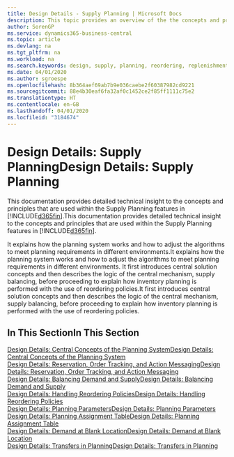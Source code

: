 ```yaml
---
title: Design Details - Supply Planning | Microsoft Docs
description: This topic provides an overview of the the concepts and principles that are used within the Supply Planning features in Business Central.
author: SorenGP
ms.service: dynamics365-business-central
ms.topic: article
ms.devlang: na
ms.tgt_pltfrm: na
ms.workload: na
ms.search.keywords: design, supply, planning, reordering, replenishment
ms.date: 04/01/2020
ms.author: sgroespe
ms.openlocfilehash: 8b364aef69ab7b9e036caebe2f60387982cd9221
ms.sourcegitcommit: 88e4b30eaf6fa32af0c1452ce2f85ff1111c75e2
ms.translationtype: HT
ms.contentlocale: en-GB
ms.lasthandoff: 04/01/2020
ms.locfileid: "3184674"
---
```

# <a name="design-details-supply-planning"></a><span data-ttu-id="ad3e0-103">Design Details: Supply Planning</span><span class="sxs-lookup"><span data-stu-id="ad3e0-103">Design Details: Supply Planning</span></span>
<span data-ttu-id="ad3e0-104">This documentation provides detailed technical insight to the concepts and principles that are used within the Supply Planning features in [!INCLUDE[d365fin](includes/d365fin_md.md)].</span><span class="sxs-lookup"><span data-stu-id="ad3e0-104">This documentation provides detailed technical insight to the concepts and principles that are used within the Supply Planning features in [!INCLUDE[d365fin](includes/d365fin_md.md)].</span></span>  

<span data-ttu-id="ad3e0-105">It explains how the planning system works and how to adjust the algorithms to meet planning requirements in different environments.</span><span class="sxs-lookup"><span data-stu-id="ad3e0-105">It explains how the planning system works and how to adjust the algorithms to meet planning requirements in different environments.</span></span> <span data-ttu-id="ad3e0-106">It first introduces central solution concepts and then describes the logic of the central mechanism, supply balancing, before proceeding to explain how inventory planning is performed with the use of reordering policies.</span><span class="sxs-lookup"><span data-stu-id="ad3e0-106">It first introduces central solution concepts and then describes the logic of the central mechanism, supply balancing, before proceeding to explain how inventory planning is performed with the use of reordering policies.</span></span>  

## <a name="in-this-section"></a><span data-ttu-id="ad3e0-107">In This Section</span><span class="sxs-lookup"><span data-stu-id="ad3e0-107">In This Section</span></span>  
[<span data-ttu-id="ad3e0-108">Design Details: Central Concepts of the Planning System</span><span class="sxs-lookup"><span data-stu-id="ad3e0-108">Design Details: Central Concepts of the Planning System</span></span>](design-details-central-concepts-of-the-planning-system.md)  
[<span data-ttu-id="ad3e0-109">Design Details: Reservation, Order Tracking, and Action Messaging</span><span class="sxs-lookup"><span data-stu-id="ad3e0-109">Design Details: Reservation, Order Tracking, and Action Messaging</span></span>](design-details-reservation-order-tracking-and-action-messaging.md)  
[<span data-ttu-id="ad3e0-110">Design Details: Balancing Demand and Supply</span><span class="sxs-lookup"><span data-stu-id="ad3e0-110">Design Details: Balancing Demand and Supply</span></span>](design-details-balancing-demand-and-supply.md)  
[<span data-ttu-id="ad3e0-111">Design Details: Handling Reordering Policies</span><span class="sxs-lookup"><span data-stu-id="ad3e0-111">Design Details: Handling Reordering Policies</span></span>](design-details-handling-reordering-policies.md)  
[<span data-ttu-id="ad3e0-112">Design Details: Planning Parameters</span><span class="sxs-lookup"><span data-stu-id="ad3e0-112">Design Details: Planning Parameters</span></span>](design-details-planning-parameters.md)  
[<span data-ttu-id="ad3e0-113">Design Details: Planning Assignment Table</span><span class="sxs-lookup"><span data-stu-id="ad3e0-113">Design Details: Planning Assignment Table</span></span>](design-details-planning-assignment-table.md)  
[<span data-ttu-id="ad3e0-114">Design Details: Demand at Blank Location</span><span class="sxs-lookup"><span data-stu-id="ad3e0-114">Design Details: Demand at Blank Location</span></span>](design-details-demand-at-blank-location.md)  
[<span data-ttu-id="ad3e0-115">Design Details: Transfers in Planning</span><span class="sxs-lookup"><span data-stu-id="ad3e0-115">Design Details: Transfers in Planning</span></span>](design-details-transfers-in-planning.md)

